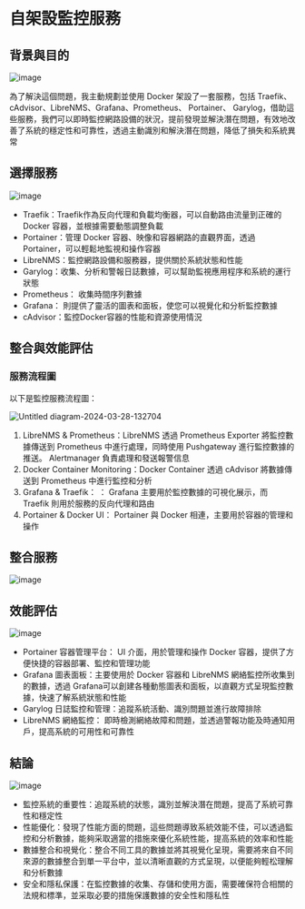 # 自架設監控服務

## 背景與目的
![image](https://github.com/linda-owo-github/monitor/assets/66786888/f56cef1c-940f-47e8-84b7-49fa3a53d5b6)


  為了解決這個問題，我主動規劃並使用 Docker 架設了一套服務，包括 Traefik、cAdvisor、LibreNMS、Grafana、Prometheus、 Portainer、 Garylog，借助這些服務，我們可以即時監控網路設備的狀況，提前發現並解決潛在問題，有效地改善了系統的穩定性和可靠性，透過主動識別和解決潛在問題，降低了損失和系統異常

## 選擇服務

![image](https://github.com/linda-owo-github/monitor/assets/66786888/6e99db20-6f6d-4505-b3a4-95cace93f55b)


* Traefik：Traefik作為反向代理和負載均衡器，可以自動路由流量到正確的 Docker 容器，並根據需要動態調整負載
* Portainer：管理 Docker 容器、映像和容器網路的直觀界面，透過 Portainer，可以輕鬆地監視和操作容器
* LibreNMS：監控網路設備和服務器，提供關於系統狀態和性能
* Garylog：收集、分析和警報日誌數據，可以幫助監視應用程序和系統的運行狀態
* Prometheus： 收集時間序列數據
* Grafana： 則提供了靈活的圖表和面板，使您可以視覺化和分析監控數據
* cAdvisor：監控Docker容器的性能和資源使用情況


## 整合與效能評估
### 服務流程圖

以下是監控服務流程圖：

![Untitled diagram-2024-03-28-132704](https://github.com/linda-owo-github/monitor/assets/66786888/0723bd8a-6884-4e81-ba6c-8767f5d0beeb)



1. LibreNMS & Prometheus：LibreNMS 透過 Prometheus Exporter 將監控數據傳送到 Prometheus 中進行處理，同時使用 Pushgateway 進行監控數據的推送。 Alertmanager 負責處理和發送報警信息
2. Docker Container Monitoring：Docker Container 透過 cAdvisor 將數據傳送到 Prometheus 中進行監控和分析
3. Grafana & Traefik： ： Grafana 主要用於監控數據的可視化展示，而 Traefik 則用於服務的反向代理和路由
4. Portainer & Docker UI： Portainer 與 Docker 相連，主要用於容器的管理和操作

## 整合服務
![image](https://github.com/linda-owo-github/monitor/assets/66786888/c1ab3343-db67-4fe2-8251-f7e7ae59074f)

## 效能評估
![image](https://github.com/user-attachments/assets/fdc4fd38-f7e6-48fb-baeb-802fa3d725b4)




* Portainer 容器管理平台：  UI 介面，用於管理和操作 Docker 容器，提供了方便快捷的容器部署、監控和管理功能
* Grafana 圖表面板：主要使用於 Docker 容器和 LibreNMS 網絡監控所收集到的數據，透過 Grafana可以創建各種動態圖表和面板，以直觀方式呈現監控數據，快速了解系統狀態和性能
* Garylog 日誌監控和管理：追蹤系統活動、識別問題並進行故障排除
* LibreNMS 網絡監控： 即時檢測網絡故障和問題，並透過警報功能及時通知用戶，提高系統的可用性和可靠性

## 結論

![image](https://github.com/linda-owo-github/monitor/assets/66786888/b8db03e1-1e6d-4ab5-944d-61d49dd20e84)


* 監控系統的重要性：追蹤系統的狀態，識別並解決潛在問題，提高了系統可靠性和穩定性
* 性能優化：發現了性能方面的問題，這些問題導致系統效能不佳，可以透過監控和分析數據，能夠采取適當的措施來優化系統性能，提高系統的效率和性能
* 數據整合和視覺化：整合不同工具的數據並將其視覺化呈現，需要將來自不同來源的數據整合到單一平台中，並以清晰直觀的方式呈現，以便能夠輕松理解和分析數據
* 安全和隱私保護：在監控數據的收集、存儲和使用方面，需要確保符合相關的法規和標準，並采取必要的措施保護數據的安全性和隱私性










